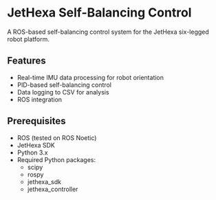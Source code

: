 # JetHexa Self-Balancing Control

A ROS-based self-balancing control system for the JetHexa six-legged robot platform.

## Features

- Real-time IMU data processing for robot orientation
- PID-based self-balancing control
- Data logging to CSV for analysis
- ROS integration

## Prerequisites

- ROS (tested on ROS Noetic)
- JetHexa SDK
- Python 3.x
- Required Python packages:
  - scipy
  - rospy
  - jethexa_sdk
  - jethexa_controller

